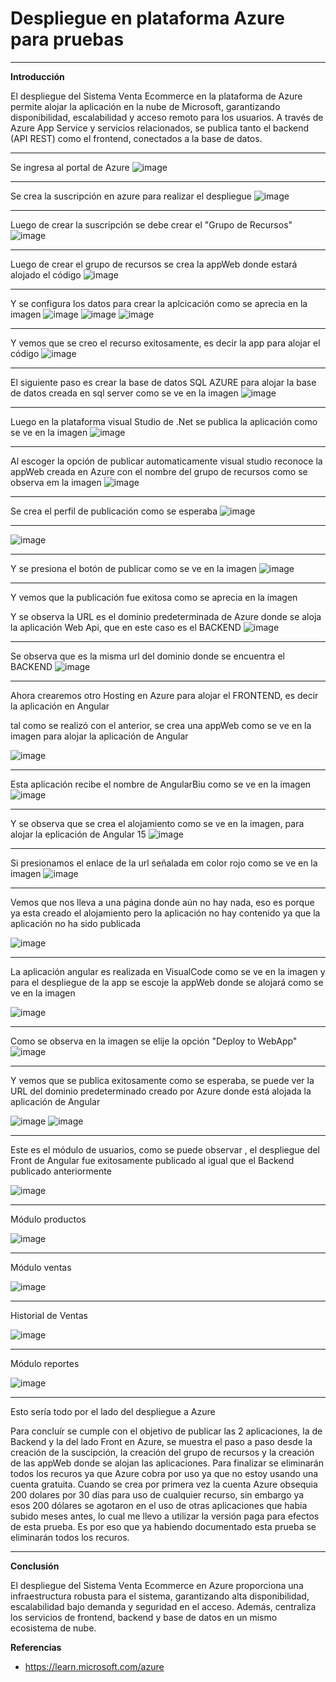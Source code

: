 # Despliegue en plataforma Azure para pruebas

---

**Introducción**

El despliegue del Sistema Venta Ecommerce en la plataforma de Azure permite alojar la aplicación en la nube de Microsoft, garantizando disponibilidad, escalabilidad y acceso remoto para los usuarios. A través de Azure App Service y servicios relacionados, se publica tanto el backend (API REST) como el frontend, conectados a la base de datos.


---


Se ingresa al portal de Azure
![image](https://github.com/user-attachments/assets/a30e4a66-3224-4aad-b167-7dfaaac41586)


---

Se crea la suscripción en azure para realizar el despliegue
![image](https://github.com/user-attachments/assets/f72ac6f3-55df-41ef-a145-65b74588e7f2)

---

Luego de crear la suscripción se debe crear el "Grupo de Recursos"
![image](https://github.com/user-attachments/assets/e5c4647a-b8bc-4c22-b1eb-5d8943206dc7)

---

Luego de crear el grupo de recursos se crea la appWeb donde estará alojado el código
![image](https://github.com/user-attachments/assets/addf4b7a-2847-4280-95c9-dd9e0c7d603b)

---

Y se configura los datos para crear la aplcicación como se aprecia en la imagen
![image](https://github.com/user-attachments/assets/c6753dc0-a9ac-4acb-8cd8-c10672a0f4b1)
![image](https://github.com/user-attachments/assets/a366ae99-66fa-465d-9b19-45d9a2ba9601)
![image](https://github.com/user-attachments/assets/75692b5e-b260-403a-ae13-065d0d28e23c)

---

Y vemos que se creo el recurso exitosamente, es decir la app para alojar el código
![image](https://github.com/user-attachments/assets/3990a82b-49da-4b94-85c3-ff55729d70ab)


---

El siguiente paso es crear la base de datos SQL AZURE para alojar la base de datos creada en sql server como se ve en la imagen
![image](https://github.com/user-attachments/assets/d704686f-6d2a-41f4-af46-e74d9b58e7e0)

---

Luego en la plataforma visual Studio de .Net se publica la aplicación como se ve en la imagen
![image](https://github.com/user-attachments/assets/6c332275-aeb0-4f5f-8cb7-f48340216240)

---

Al escoger la opción de publicar automaticamente visual studio reconoce la appWeb creada en Azure con el nombre del grupo de recursos como se observa em la imagen
![image](https://github.com/user-attachments/assets/66fe147f-3f6b-4338-889d-4abe648b3e78)


---

Se crea el perfil de publicación como se esperaba
![image](https://github.com/user-attachments/assets/9894003b-e658-48c7-89f1-e80eaabf6ab6)

---

![image](https://github.com/user-attachments/assets/4446f42c-5d6f-45da-b37a-775a0dbb1a0f)


---

Y se presiona el botón de publicar como se ve en la imagen
![image](https://github.com/user-attachments/assets/5c207626-d4dd-4a5c-acd2-306709c1bd77)

---

Y vemos que la publicación fue exitosa como se aprecia en la imagen

Y se observa la URL es el dominio predeterminada de Azure donde se aloja la aplicación Web Api, que en este caso es el BACKEND 
![image](https://github.com/user-attachments/assets/7465a311-fb3b-4a5d-b7e1-957c0ef71401)

---

Se observa que es la misma url del dominio donde se encuentra el BACKEND
![image](https://github.com/user-attachments/assets/6d6fb60c-f6d7-47ac-ab00-4aa77eafec6c)

---

Ahora crearemos otro Hosting en Azure para alojar el FRONTEND, es decir la aplicación en Angular

tal como se realizó con el anterior, se crea una appWeb como se ve en la imagen para alojar la aplicación de Angular

![image](https://github.com/user-attachments/assets/12c693eb-299a-48f9-a44a-79250bc74a05)

---

Esta aplicación recibe el nombre de AngularBiu como se ve en la imagen
![image](https://github.com/user-attachments/assets/d48e883b-32d6-486f-83b8-6e7b925010fc)

---

Y se observa que se crea el alojamiento como se ve en la imagen, para alojar la eplicación de Angular 15
![image](https://github.com/user-attachments/assets/5f57d4ae-1688-4116-bc1b-d7c6f49d6e49)


---

Si presionamos el enlace de la url señalada em color rojo como se ve en la imagen
![image](https://github.com/user-attachments/assets/64b40f3e-b126-432c-b30d-89ac44ded81a)

---

Vemos que nos lleva a una página donde aún no hay nada, eso es porque ya esta creado el alojamiento pero la aplicación no hay contenido ya que la aplicación no ha sido publicada

![image](https://github.com/user-attachments/assets/2c606e66-49f3-45f1-b30e-39cd88a94c51)

---

La aplicación angular es realizada en VisualCode como se ve en la imagen y para el despliegue de la app se escoje la appWeb donde se alojará como se ve en la imagen

![image](https://github.com/user-attachments/assets/85cdcbe5-ad0f-4863-940d-40ba7147ec26)

---

Como se observa en la imagen se elije la opción "Deploy to WebApp"
![image](https://github.com/user-attachments/assets/419f5f78-5ffc-4b00-8e45-b2cbbed084d2)

---

Y vemos que se publica exitosamente como se esperaba, se puede ver la URL del dominio predeterminado creado por Azure donde está alojada la aplicación de Angular

![image](https://github.com/user-attachments/assets/281afdd3-23bc-4ef5-b30c-b554cdef667b)
![image](https://github.com/user-attachments/assets/171773d8-72d7-4066-a4a5-ceac9aa76990)

---

Este es el módulo de usuarios, como se puede observar , el despliegue del Front de Angular fue exitosamente publicado al igual que el Backend publicado anteriormente

![image](https://github.com/user-attachments/assets/1379f720-c8c7-4835-867a-c41d2a0651be)

---

Módulo productos

![image](https://github.com/user-attachments/assets/a8c4466d-0c19-4fe5-a018-e5dfa888d0df)

---

Módulo ventas

![image](https://github.com/user-attachments/assets/4f29e8bb-ca76-4b98-96ae-ab621a3bee0e)

---

Historial de Ventas

![image](https://github.com/user-attachments/assets/b88c6d53-5256-4d2a-b901-250ff2e75a71)

---

Módulo reportes

![image](https://github.com/user-attachments/assets/41b3a71e-17da-42f3-bdc7-ec3a8e15e2d3)

---

Esto sería todo por el lado del despliegue a Azure

Para concluír se cumple con el objetivo de publicar las 2 aplicaciones, la de Backend y la del lado Front en Azure, se muestra el paso a paso desde la creación de la suscipción, la creación del grupo de recursos y la creación de las appWeb donde se alojan las aplicaciones. Para finalizar se eliminarán todos los recuros ya que Azure cobra por uso ya que no estoy usando una cuenta gratuita. Cuando se crea por primera vez la cuenta Azure obsequia 200 dolares por 30 días para uso de cualquier recurso, sin embargo ya esos 200 dólares se agotaron en el uso de otras aplicaciones que habia subido meses antes, lo cual me llevo a utilizar la versión paga para efectos de esta prueba. Es por eso que ya habiendo documentado esta prueba se eliminarán todos los recuros.

---

**Conclusión**

El despliegue del Sistema Venta Ecommerce en Azure proporciona una infraestructura robusta para el sistema, garantizando alta disponibilidad, escalabilidad bajo demanda y seguridad en el acceso. Además, centraliza los servicios de frontend, backend y base de datos en un mismo ecosistema de nube.


**Referencias**

- https://learn.microsoft.com/azure



